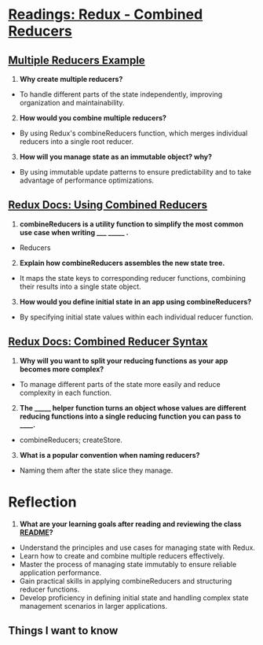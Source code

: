 # [Readings: Redux - Combined Reducers](https://github.com/codefellows/seattle-code-javascript-401d59/tree/main/class-37)

## [Multiple Reducers Example](https://www.youtube.com/watch?v=gBER4Or86hE)
1. **Why create multiple reducers?**
* To handle different parts of the state independently, improving organization and maintainability.
2. **How would you combine multiple reducers?**
*  By using Redux's combineReducers function, which merges individual reducers into a single root reducer.
3. **How will you manage state as an immutable object? why?**
* By using immutable update patterns to ensure predictability and to take advantage of performance optimizations.

## [Redux Docs: Using Combined Reducers](https://redux.js.org/usage/structuring-reducers/using-combinereducers/)
1. **combineReducers is a utility function to simplify the most common use case when writing ___ _____ .**
  * Reducers
2. **Explain how combineReducers assembles the new state tree.**
* It maps the state keys to corresponding reducer functions, combining their results into a single state object.
3. **How would you define initial state in an app using combineReducers?**
* By specifying initial state values within each individual reducer function.

## [Redux Docs: Combined Reducer Syntax](https://redux.js.org/api/combinereducers/)
1. **Why will you want to split your reducing functions as your app becomes more complex?**
* To manage different parts of the state more easily and reduce complexity in each function.
2. **The _____ helper function turns an object whose values are different reducing functions into a single reducing function you can pass to ____.**
* combineReducers; createStore.
3. **What is a popular convention when naming reducers?**
* Naming them after the state slice they manage.

# Reflection
1. **What are your learning goals after reading and reviewing the class [README](https://codefellows.github.io/code-401-javascript-guide/curriculum/class-37/)?**
* Understand the principles and use cases for managing state with Redux.
* Learn how to create and combine multiple reducers effectively.
* Master the process of managing state immutably to ensure reliable application performance.
* Gain practical skills in applying combineReducers and structuring reducer functions.
* Develop proficiency in defining initial state and handling complex state management scenarios in larger applications.

## Things I want to know
